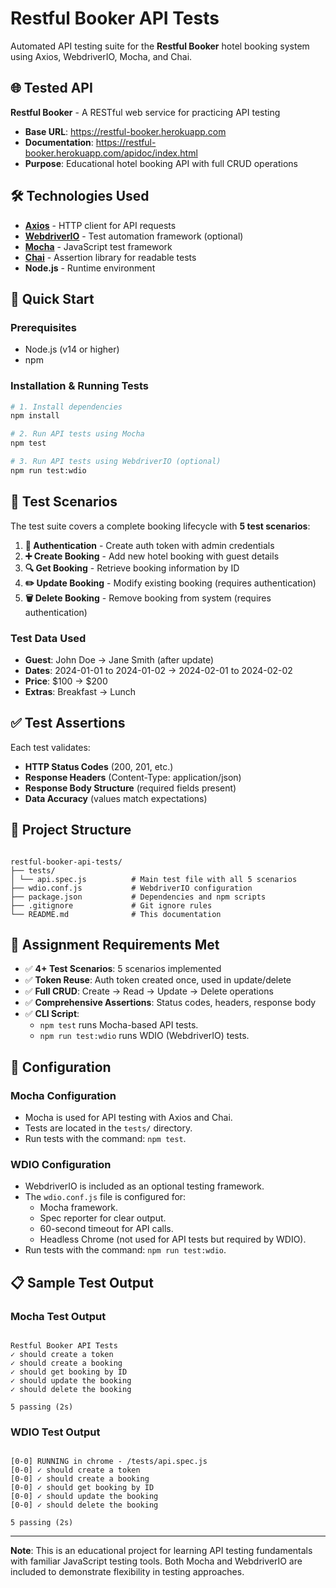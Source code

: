 # Restful Booker API Tests

Automated API testing suite for the **Restful Booker** hotel booking system using Axios, WebdriverIO, Mocha, and Chai.

## 🌐 Tested API

**Restful Booker** - A RESTful web service for practicing API testing

- **Base URL**: https://restful-booker.herokuapp.com
- **Documentation**: https://restful-booker.herokuapp.com/apidoc/index.html
- **Purpose**: Educational hotel booking API with full CRUD operations

## 🛠 Technologies Used

- **[Axios](https://axios-http.com/)** - HTTP client for API requests
- **[WebdriverIO](https://webdriver.io/)** - Test automation framework (optional)
- **[Mocha](https://mochajs.org/)** - JavaScript test framework
- **[Chai](https://www.chaijs.com/)** - Assertion library for readable tests
- **Node.js** - Runtime environment

## 🚀 Quick Start

### Prerequisites

- Node.js (v14 or higher)
- npm

### Installation & Running Tests

```bash
# 1. Install dependencies
npm install

# 2. Run API tests using Mocha
npm test

# 3. Run API tests using WebdriverIO (optional)
npm run test:wdio
```

## 🧪 Test Scenarios

The test suite covers a complete booking lifecycle with **5 test scenarios**:

1. **🔐 Authentication** - Create auth token with admin credentials
2. **➕ Create Booking** - Add new hotel booking with guest details
3. **🔍 Get Booking** - Retrieve booking information by ID
4. **✏️ Update Booking** - Modify existing booking (requires authentication)
5. **🗑️ Delete Booking** - Remove booking from system (requires authentication)

### Test Data Used
- **Guest**: John Doe → Jane Smith (after update)
- **Dates**: 2024-01-01 to 2024-01-02 → 2024-02-01 to 2024-02-02
- **Price**: $100 → $200
- **Extras**: Breakfast → Lunch

## ✅ Test Assertions

Each test validates:
- **HTTP Status Codes** (200, 201, etc.)
- **Response Headers** (Content-Type: application/json)
- **Response Body Structure** (required fields present)
- **Data Accuracy** (values match expectations)

## 📁 Project Structure

```

restful-booker-api-tests/
├── tests/
│ └── api.spec.js          # Main test file with all 5 scenarios
├── wdio.conf.js           # WebdriverIO configuration
├── package.json           # Dependencies and npm scripts
├── .gitignore             # Git ignore rules
└── README.md              # This documentation

```

## 🎯 Assignment Requirements Met

- ✅ **4+ Test Scenarios**: 5 scenarios implemented
- ✅ **Token Reuse**: Auth token created once, used in update/delete
- ✅ **Full CRUD**: Create → Read → Update → Delete operations
- ✅ **Comprehensive Assertions**: Status codes, headers, response body
- ✅ **CLI Script**:
  - `npm test` runs Mocha-based API tests.
  - `npm run test:wdio` runs WDIO (WebdriverIO) tests.

## 🔧 Configuration

### Mocha Configuration
- Mocha is used for API testing with Axios and Chai.
- Tests are located in the `tests/` directory.
- Run tests with the command: `npm test`.

### WDIO Configuration

- WebdriverIO is included as an optional testing framework.
- The `wdio.conf.js` file is configured for:
  - Mocha framework.
  - Spec reporter for clear output.
  - 60-second timeout for API calls.
  - Headless Chrome (not used for API tests but required by WDIO).
- Run tests with the command: `npm run test:wdio`.

## 📋 Sample Test Output

### Mocha Test Output

```

Restful Booker API Tests
✓ should create a token
✓ should create a booking  
✓ should get booking by ID
✓ should update the booking
✓ should delete the booking

5 passing (2s)

```

### WDIO Test Output

```

[0-0] RUNNING in chrome - /tests/api.spec.js
[0-0] ✓ should create a token
[0-0] ✓ should create a booking
[0-0] ✓ should get booking by ID
[0-0] ✓ should update the booking
[0-0] ✓ should delete the booking

5 passing (2s)

```

---

**Note**: This is an educational project for learning API testing fundamentals with familiar JavaScript testing tools. Both Mocha and WebdriverIO are included to demonstrate flexibility in testing approaches.